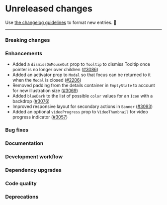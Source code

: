 # Unreleased changes

Use [the changelog guidelines](https://git.io/polaris-changelog-guidelines) to format new entries. 💜

---

### Breaking changes

### Enhancements

- Added a `dismissOnMouseOut` prop to `Tooltip` to dismiss Tooltip once pointer is no longer over children ([#3086](https://github.com/Shopify/polaris-react/pull/3086))
- Added an activator prop to `Modal` so that focus can be returned to it when the `Modal` is closed ([#2206](https://github.com/Shopify/polaris-react/pull/2206))
- Removed padding from the details container in `EmptyState` to account for new illustration size ([#3069](https://github.com/Shopify/polaris-react/pull/3069))
- Added `blueDark` to the list of possible `color` values for an `Icon` with a backdrop ([#3076](https://github.com/Shopify/polaris-react/pull/3076))
- Improved responsive layout for secondary actions in `Banner` ([#3093](https://github.com/Shopify/polaris-react/pull/3093))
- Added an optional `videoProgress` prop to `VideoThumbnail` for video progress indicator ([#3057](https://github.com/Shopify/polaris-react/pull/3057))

### Bug fixes

### Documentation

### Development workflow

### Dependency upgrades

### Code quality

### Deprecations
